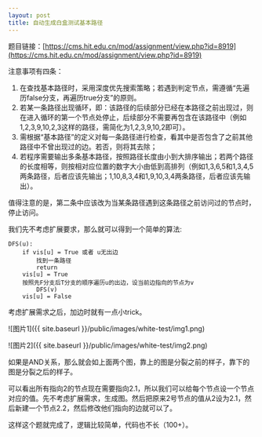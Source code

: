 ```yaml
---
layout: post
title: 自动生成白盒测试基本路径
---
```


题目链接：[https://cms.hit.edu.cn/mod/assignment/view.php?id=8919](https://cms.hit.edu.cn/mod/assignment/view.php?id=8919)

注意事项有四条：

1. 在查找基本路径时，采用深度优先搜索策略；若遇到判定节点，需遵循“先遍历false分支，再遍历true分支”的原则。
2. 若某一条路径出现循环，即：该路径的后续部分已经在本路径之前出现过，则在进入循环的第一个节点处停止，后续部分不需要再包含在该路径中（例如1,2,3,9,10,2,3这样的路径，需简化为1,2,3,9,10,2即可）。
3. 需根据“基本路径”的定义对每一条路径进行检查，看其中是否包含了之前其他路径中不曾出现过的边。若否，则将其去除；
4. 若程序需要输出多条基本路径，按照路径长度由小到大排序输出；若两个路径的长度相等，则按相对应位置的数字大小由低到高排列（例如1,3,6,5和1,3,4,5两条路径，后者应该先输出；1,10,8,3,4和1,9,10,3,4两条路径，后者应该先输出）。

值得注意的是，第二条中应该改为当某条路径遇到这条路径之前访问过的节点时，停止访问。

我们先不考虑扩展要求，那么就可以得到一个简单的算法:

```
DFS(u):
    if vis[u] = True 或者 u无出边
        找到一条路径
        return
    vis[u] = True
    按照先F分支后T分支的顺序遍历u的出边，设当前边指向的节点为v
        DFS(v)
    vis[u] = False
```

考虑扩展需求之后，加边时就有一点小trick。

![图片1]({{ site.baseurl }}/public/images/white-test/img1.png)

![图片2]({{ site.baseurl }}/public/images/white-test/img2.png)

如果是AND关系，那么就会如上面两个图，靠上的图是分裂之前的样子，靠下的图是分裂之后的样子。

可以看出所有指向2的节点现在需要指向2.1，所以我们可以给每个节点设一个节点对应的值。先不考虑扩展需求，生成图。然后把原来2号节点的值从2设为2.1，然后新建一个节点2.2，然后修改他们指向的边就可以了。

这样这个题就完成了，逻辑比较简单，代码也不长（100+）。

 
